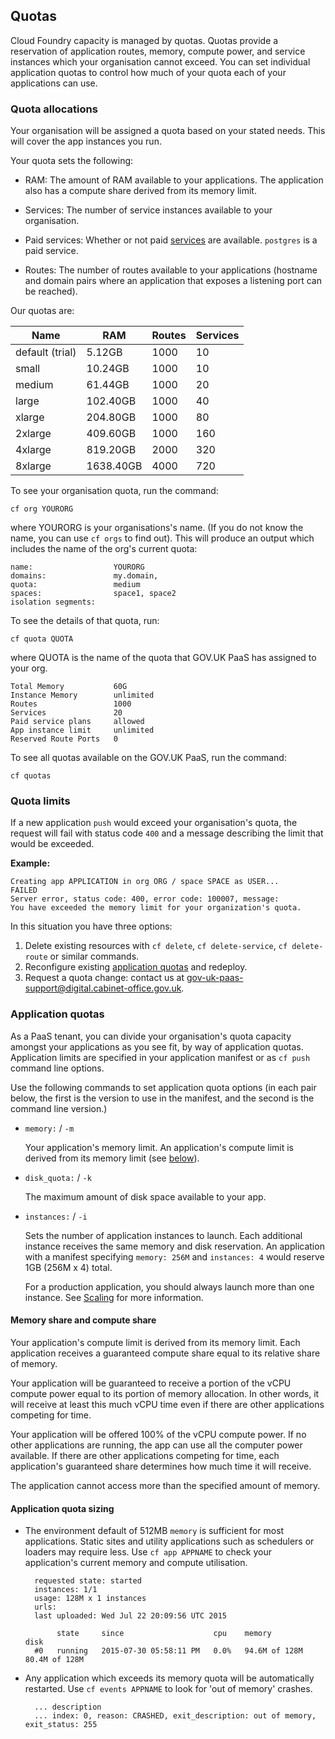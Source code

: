 ## Quotas

Cloud Foundry capacity is managed by quotas. Quotas provide a reservation of application routes, memory, compute power, and service instances which your organisation cannot exceed. You can set individual application quotas to control how much of your quota each of your applications can use.

### Quota allocations

Your organisation will be assigned a quota based on your stated needs. This will cover the app instances you run.

Your quota sets the following:

+ RAM: The amount of RAM available to your applications. The application also has a compute share derived from its memory limit.

+ Services: The number of service instances available to your organisation.

+ Paid services: Whether or not paid [services](/deploying_services/#deploy-a-backing-or-routing-service) are available. ``postgres`` is a paid service.

+ Routes: The number of routes available to your applications (hostname and domain pairs where an application that exposes a listening port can be reached).


Our quotas are:

| Name            | RAM | Routes | Services |
|-----------------|-----------|--------|----------|
| default (trial) | 5.12GB    | 1000   | 10       |
| small           | 10.24GB   | 1000   | 10       |
| medium          | 61.44GB   | 1000   | 20       |
| large           | 102.40GB  | 1000   | 40       |
| xlarge          | 204.80GB  | 1000   | 80       |
| 2xlarge         | 409.60GB  | 1000   | 160      |
| 4xlarge         | 819.20GB  | 2000   | 320      |
| 8xlarge         | 1638.40GB | 4000   | 720      |

To see your organisation quota, run the command:

``cf org YOURORG``

where YOURORG is your organisations's name. (If you do not know the name, you can use ``cf orgs`` to find out). This will produce an output which includes the name of the org's current quota:

```
name:                  YOURORG
domains:               my.domain,
quota:                 medium
spaces:                space1, space2
isolation segments:
```

To see the details of that quota, run:

``cf quota QUOTA``

where QUOTA is the name of the quota that GOV.UK PaaS has assigned to your org.

```
Total Memory           60G
Instance Memory        unlimited
Routes                 1000
Services               20
Paid service plans     allowed
App instance limit     unlimited
Reserved Route Ports   0
```

To see all quotas available on the GOV.UK PaaS, run the command:

``cf quotas``

### Quota limits

If a new application `push` would exceed your organisation's quota, the request will fail with status code `400` and a message describing the limit that would be exceeded.

**Example:**

	Creating app APPLICATION in org ORG / space SPACE as USER...
	FAILED
	Server error, status code: 400, error code: 100007, message:
	You have exceeded the memory limit for your organization's quota.

In this situation you have three options:

1. Delete existing resources with `cf delete`, `cf delete-service`, `cf delete-route` or similar commands.
2. Reconfigure existing [application quotas](/managing_apps.html#application-quotas) and redeploy.
3. Request a quota change: contact us at [gov-uk-paas-support@digital.cabinet-office.gov.uk](mailto:gov-uk-paas-support@digital.cabinet-office.gov.uk).

### Application quotas

As a PaaS tenant, you can divide your organisation's quota capacity amongst your applications as you see fit, by way of application quotas. Application limits are specified in your application manifest or as `cf push` command line options.

Use the following commands to set application quota options (in each pair below, the first is the version to use in the manifest, and the second is the command line version.)

+ `memory:` / `-m`

	Your application's memory limit. An application's compute limit is derived from its memory limit (see [below](/managing_apps.html#memory-share-and-compute-share)).

+ `disk_quota:` / `-k`

	The maximum amount of disk space available to your app.

+ `instances:` / `-i`

	Sets the number of application instances to launch. Each additional instance receives the same memory and disk reservation. An application with a manifest specifying `memory: 256M` and `instances: 4` would reserve 1GB (256M x 4) total.

	For a production application, you should always launch more than one instance. See [Scaling](/managing_apps.html#scaling) for more information.

#### Memory share and compute share

Your application's compute limit is derived from its memory limit. Each application receives a guaranteed compute share equal to its relative share of memory.

Your application will be guaranteed to receive a portion of the vCPU compute power equal to its portion of memory allocation. In other words, it will receive at least this much vCPU time even if there are other applications competing for time.

Your application will be offered 100% of the vCPU compute power. If no other applications are running, the app can use all the computer power available.
If there are other applications competing for time, each application's guaranteed share determines how much time it will receive.

The application cannot access more than the specified amount of memory.


#### Application quota sizing

- The environment default of 512MB `memory` is sufficient for most applications. Static sites and utility applications such as schedulers or loaders may require less. Use `cf app APPNAME` to check your application's current memory and compute utilisation.

		requested state: started
		instances: 1/1
		usage: 128M x 1 instances
		urls:
		last uploaded: Wed Jul 22 20:09:56 UTC 2015

		     state     since                    cpu    memory          disk
		#0   running   2015-07-30 05:58:11 PM   0.0%   94.6M of 128M   80.4M of 128M


- Any application which exceeds its memory quota will be automatically restarted. Use `cf events APPNAME` to look for 'out of memory' crashes.

		... description
		... index: 0, reason: CRASHED, exit_description: out of memory, exit_status: 255


